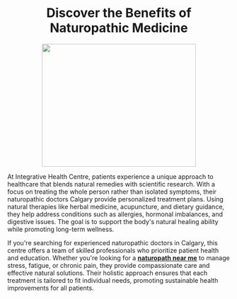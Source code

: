<h1 style="text-align: center;"><strong>Discover the Benefits of Naturopathic Medicine</strong></h1>
<p><img src="https://www.integrativehealthcentre.com/wp-content/uploads/2016/06/service-acupuncture-800x640.jpg" width="348" height="278" alt="" style="display: block; margin-left: auto; margin-right: auto;" /></p>
<p>At Integrative Health Centre, patients experience a unique approach to healthcare that blends natural remedies with scientific research. With a focus on treating the whole person rather than isolated symptoms, their naturopathic doctors Calgary provide personalized treatment plans. Using natural therapies like herbal medicine, acupuncture, and dietary guidance, they help address conditions such as allergies, hormonal imbalances, and digestive issues. The goal is to support the body's natural healing ability while promoting long-term wellness.</p>
<p></p>
<p>If you're searching for experienced naturopathic doctors in Calgary, this centre offers a team of skilled professionals who prioritize patient health and education. Whether you're looking for a <a href="https://sovren.media/u/integrativehc/" target="_blank" rel="noopener"><strong>naturopath near me</strong></a> to manage stress, fatigue, or chronic pain, they provide compassionate care and effective natural solutions. Their holistic approach ensures that each treatment is tailored to fit individual needs, promoting sustainable health improvements for all patients.</p>